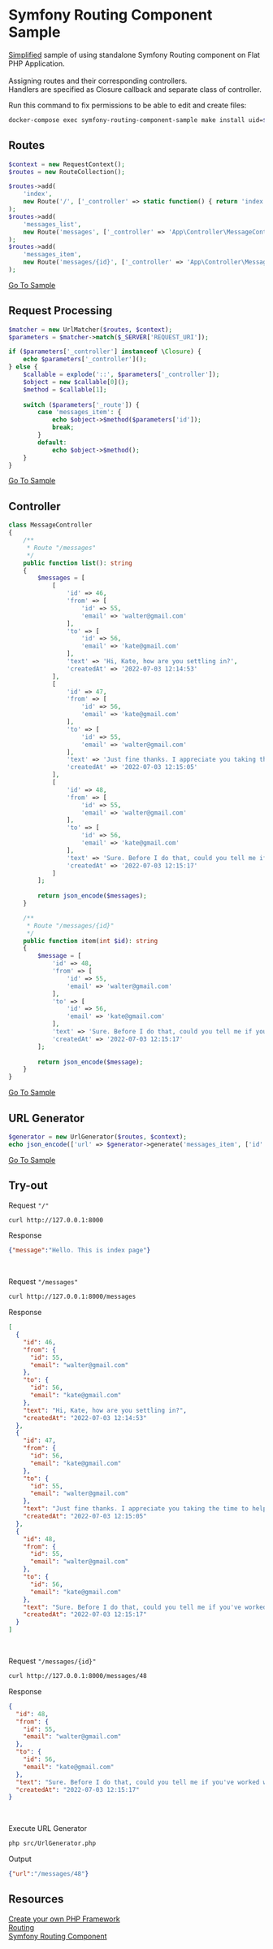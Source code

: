# Symfony Routing Component Sample

<ins>Simplified</ins> sample of using standalone Symfony Routing component on Flat PHP Application.  
<br>
Assigning routes and their corresponding controllers.  
Handlers are specified as Closure callback and separate class of controller.

Run this command to fix permissions to be able to edit and create files:
```bash
docker-compose exec symfony-routing-component-sample make install uid=$(id -u)
```

## Routes
```php
$context = new RequestContext();
$routes = new RouteCollection();

$routes->add(
    'index',
    new Route('/', ['_controller' => static function() { return 'index'; }])
);
$routes->add(
    'messages_list',
    new Route('messages', ['_controller' => 'App\Controller\MessageController::list'])
);
$routes->add(
    'messages_item',
    new Route('messages/{id}', ['_controller' => 'App\Controller\MessageController::item'])
);
```
[Go To Sample](https://github.com/grn-it/symfony-routing-component-sample/blob/main/src/Routes.php)

## Request Processing
```php
$matcher = new UrlMatcher($routes, $context);
$parameters = $matcher->match($_SERVER['REQUEST_URI']);

if ($parameters['_controller'] instanceof \Closure) {
    echo $parameters['_controller']();
} else {
    $callable = explode('::', $parameters['_controller']);
    $object = new $callable[0]();
    $method = $callable[1];
    
    switch ($parameters['_route']) {
        case 'messages_item': {
            echo $object->$method($parameters['id']);
            break;
        }
        default:
            echo $object->$method();
    }
}
```
[Go To Sample](https://github.com/grn-it/symfony-routing-component-sample/blob/main/src/index.php)

## Controller
```php
class MessageController
{
    /**
     * Route "/messages"
     */
    public function list(): string
    {
        $messages = [
            [
                'id' => 46,
                'from' => [
                    'id' => 55,
                    'email' => 'walter@gmail.com'
                ],
                'to' => [
                    'id' => 56,
                    'email' => 'kate@gmail.com'
                ],
                'text' => 'Hi, Kate, how are you settling in?',
                'createdAt' => '2022-07-03 12:14:53'
            ],
            [
                'id' => 47,
                'from' => [
                    'id' => 56,
                    'email' => 'kate@gmail.com'
                ],
                'to' => [
                    'id' => 55,
                    'email' => 'walter@gmail.com'
                ],
                'text' => 'Just fine thanks. I appreciate you taking the time to help me out with this software. May I ask you what we will be covering today?',
                'createdAt' => '2022-07-03 12:15:05'
            ],
            [
                'id' => 48,
                'from' => [
                    'id' => 55,
                    'email' => 'walter@gmail.com'
                ],
                'to' => [
                    'id' => 56,
                    'email' => 'kate@gmail.com'
                ],
                'text' => 'Sure. Before I do that, could you tell me if you\'ve worked with this program before? That will help me figure out how to proceed',
                'createdAt' => '2022-07-03 12:15:17'
            ]
        ];
        
        return json_encode($messages);
    }

    /**
     * Route "/messages/{id}"
     */
    public function item(int $id): string
    {
        $message = [
            'id' => 48,
            'from' => [
                'id' => 55,
                'email' => 'walter@gmail.com'
            ],
            'to' => [
                'id' => 56,
                'email' => 'kate@gmail.com'
            ],
            'text' => 'Sure. Before I do that, could you tell me if you\'ve worked with this program before? That will help me figure out how to proceed',
            'createdAt' => '2022-07-03 12:15:17'
        ];
        
        return json_encode($message);
    }
}
```
[Go To Sample](https://github.com/grn-it/symfony-routing-component-sample/blob/main/src/Controller/MessageController.php)

## URL Generator
```php
$generator = new UrlGenerator($routes, $context);
echo json_encode(['url' => $generator->generate('messages_item', ['id' => 48])]);
```
[Go To Sample](https://github.com/grn-it/symfony-routing-component-sample/blob/main/src/UrlGenerator.php)

## Try-out
Request `"/"`
```bash
curl http://127.0.0.1:8000
```

Response
```json
{"message":"Hello. This is index page"}
```
<br>

Request `"/messages"`
```bash
curl http://127.0.0.1:8000/messages
```

Response
```json
[
  {
    "id": 46,
    "from": {
      "id": 55,
      "email": "walter@gmail.com"
    },
    "to": {
      "id": 56,
      "email": "kate@gmail.com"
    },
    "text": "Hi, Kate, how are you settling in?",
    "createdAt": "2022-07-03 12:14:53"
  },
  {
    "id": 47,
    "from": {
      "id": 56,
      "email": "kate@gmail.com"
    },
    "to": {
      "id": 55,
      "email": "walter@gmail.com"
    },
    "text": "Just fine thanks. I appreciate you taking the time to help me out with this software. May I ask you what we will be covering today?",
    "createdAt": "2022-07-03 12:15:05"
  },
  {
    "id": 48,
    "from": {
      "id": 55,
      "email": "walter@gmail.com"
    },
    "to": {
      "id": 56,
      "email": "kate@gmail.com"
    },
    "text": "Sure. Before I do that, could you tell me if you've worked with this program before? That will help me figure out how to proceed",
    "createdAt": "2022-07-03 12:15:17"
  }
]
```
<br>

Request `"/messages/{id}"`
```bash
curl http://127.0.0.1:8000/messages/48
```

Response
```json
{
  "id": 48,
  "from": {
    "id": 55,
    "email": "walter@gmail.com"
  },
  "to": {
    "id": 56,
    "email": "kate@gmail.com"
  },
  "text": "Sure. Before I do that, could you tell me if you've worked with this program before? That will help me figure out how to proceed",
  "createdAt": "2022-07-03 12:15:17"
}

```
<br>

Execute URL Generator
```bash
php src/UrlGenerator.php
```

Output
```json
{"url":"/messages/48"}
```

## Resources
[Create your own PHP Framework](https://symfony.com/doc/current/create_framework/index.html)  
[Routing](https://symfony.com/doc/current/routing.html)  
[Symfony Routing Component](https://github.com/symfony/routing)
